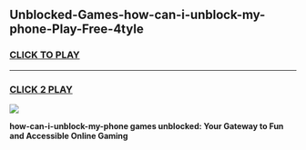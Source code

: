 
## Unblocked-Games-how-can-i-unblock-my-phone-Play-Free-4tyle
<h3>
<a href="https://premium76.site?title=how-can-i-unblock-my-phone&ref=12A">CLICK TO PLAY</a></h3>
<hr>

<h3>
<a href="https://premium76.site?title=how-can-i-unblock-my-phone&ref=12A">CLICK 2 PLAY</a>
  
</h3>

<a href="https://premium76.site?title=how-can-i-unblock-my-phone&ref=12A"><img src="https://clearcache.store/games.png"></a>


**how-can-i-unblock-my-phone games unblocked: Your Gateway to Fun and Accessible Online Gaming**
